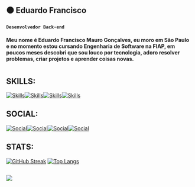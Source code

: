 ## ⚫ Eduardo Francisco  
**`Desenvolvedor Back-end`**   
#### Meu nome é Eduardo Francisco Mauro Gonçalves, eu moro em São Paulo e no momento estou cursando Engenharia de Software na FIAP, em poucos meses descobri que sou louco por tecnologia, adoro resolver problemas, criar projetos e aprender coisas novas. 
#
## SKILLS:

[![Skills](https://img.shields.io/badge/Python-3776AB?style=for-the-badge&logo=python&logoColor=white)]()[![Skills](https://img.shields.io/badge/JavaScript-323330?style=for-the-badge&logo=javascript&logoColor=F7DF1)]()[![Skills](https://img.shields.io/badge/HTML5-E34F26?style=for-the-badge&logo=html5&logoColor=white)]()[![Skills](https://img.shields.io/badge/CSS3-1572B6?style=for-the-badge&logo=css3&logoColor=white)]()

## SOCIAL:

[![Social](https://img.shields.io/badge/LinkedIn-0077B5?style=for-the-badge&logo=linkedin&logoColor=white)](https://www.linkedin.com/in/eduardo-francisco-b78139356/)[![Social](https://img.shields.io/badge/Instagram-E4405F?style=for-the-badge&logo=instagram&logoColor=white)](https://www.instagram.com/dudslyx/)[![Social](https://img.shields.io/badge/WhatsApp-25D366?style=for-the-badge&logo=whatsapp&logoColor=white)](https://web.whatsapp.com)[![Social](https://img.shields.io/badge/Gmail-D14836?style=for-the-badge&logo=gmail&logoColor=white)](https://mail.google.com/mail/u)

## STATS:
[![GitHub Streak](http://github-readme-streak-stats.herokuapp.com?user=dudslyx&theme=dark&background=000000)](https://git.io/streak-stats)
[![Top Langs](https://github-readme-stats.vercel.app/api/top-langs/?username=dudslyx&layout=compact&theme=vision-friendly-dark)](https://github.com/anuraghazra/github-readme-stats)
##
![](https://media1.giphy.com/media/v1.Y2lkPTc5MGI3NjExM2t4MzZteG5wb2RmN3phcDNsZHEzdmUwY2hpeHd2cDZkMXJhNW84cSZlcD12MV9pbnRlcm5hbF9naWZfYnlfaWQmY3Q9Zw/xULW8MKABdDxtEj8k0/giphy.gif)
